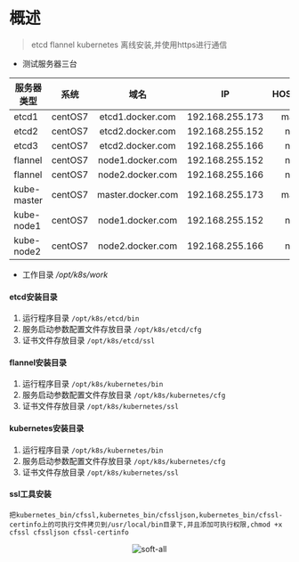 # 概述
> etcd flannel kubernetes 离线安装,并使用https进行通信

* 测试服务器三台

服务器类型|系统|域名|IP|HOSTNAME
--|:--:|:--:|:--:|:--:
etcd1|centOS7|etcd1.docker.com|192.168.255.173|master1
etcd2|centOS7|etcd2.docker.com|192.168.255.152|node1
etcd3|centOS7|etcd2.docker.com|192.168.255.166|node2
flannel|centOS7|node1.docker.com|192.168.255.152|node1
flannel|centOS7|node2.docker.com|192.168.255.166|node2
kube-master|centOS7|master.docker.com|192.168.255.173|master1
kube-node1|centOS7|node1.docker.com|192.168.255.152|node1
kube-node2|centOS7|node2.docker.com|192.168.255.166|node2

* 工作目录 */opt/k8s/work*
#### etcd安装目录
1. 运行程序目录 `/opt/k8s/etcd/bin `
2. 服务启动参数配置文件存放目录 `/opt/k8s/etcd/cfg `
3. 证书文件存放目录 `/opt/k8s/etcd/ssl `
#### flannel安装目录
1. 运行程序目录 `/opt/k8s/kubernetes/bin `
2. 服务启动参数配置文件存放目录 `/opt/k8s/kubernetes/cfg `
3. 证书文件存放目录 `/opt/k8s/kubernetes/ssl `
#### kubernetes安装目录
1. 运行程序目录 `/opt/k8s/kubernetes/bin `
2. 服务启动参数配置文件存放目录 `/opt/k8s/kubernetes/cfg `
3. 证书文件存放目录 `/opt/k8s/kubernetes/ssl `

#### ssl工具安装
`把kubernetes_bin/cfssl,kubernetes_bin/cfssljson,kubernetes_bin/cfssl-certinfo上的可执行文件拷贝到/usr/local/bin目录下,并且添加可执行权限,chmod +x cfssl cfssljson cfssl-certinfo`

<center>

![soft-all](https://storewang.github.io/images/kube-soft.png "用到的软件")

</center>